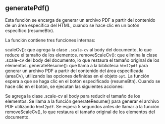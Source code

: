 ## generatePdf()

Esta función se encarga de generar un archivo PDF a partir del contenido de un área específica del HTML, cuando se hace clic en un botón específico (resumeBtn).

La función contiene tres funciones internas:

scaleCv(): que agrega la clase `.scale-cv` al body del documento, lo que reduce el tamaño de los elementos.
removeScaleCv(): que elimina la clase .scale-cv del body del documento, lo que restaura el tamaño original de los elementos.
generateResume(): que llama a la biblioteca `html2pdf` para generar un archivo PDF a partir del contenido del área especificada (areaCv), utilizando las opciones definidas en el objeto `opt`.
La función espera a que se haga clic en el botón especificado (resumeBtn). Cuando se hace clic en el botón, se ejecutan las siguientes acciones:

Se agrega la clase .scale-cv al body para reducir el tamaño de los elementos.
Se llama a la función generateResume() para generar el archivo PDF utilizando `html2pdf`.
Se espera 5 segundos antes de llamar a la función removeScaleCv(), lo que restaura el tamaño original de los elementos del documento.